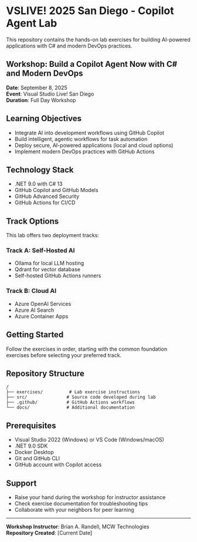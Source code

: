 # VSLIVE! 2025 San Diego - Copilot Agent Lab

This repository contains the hands-on lab exercises for building AI-powered applications with C# and modern DevOps practices.

## Workshop: Build a Copilot Agent Now with C# and Modern DevOps

**Date**: September 8, 2025  
**Event**: Visual Studio Live! San Diego  
**Duration**: Full Day Workshop

## Learning Objectives

- Integrate AI into development workflows using GitHub Copilot
- Build intelligent, agentic workflows for task automation
- Deploy secure, AI-powered applications (local and cloud options)
- Implement modern DevOps practices with GitHub Actions

## Technology Stack

- .NET 9.0 with C# 13
- GitHub Copilot and GitHub Models
- GitHub Advanced Security
- GitHub Actions for CI/CD

## Track Options

This lab offers two deployment tracks:

### Track A: Self-Hosted AI
- Ollama for local LLM hosting
- Qdrant for vector database
- Self-hosted GitHub Actions runners

### Track B: Cloud AI
- Azure OpenAI Services
- Azure AI Search
- Azure Container Apps

## Getting Started

Follow the exercises in order, starting with the common foundation exercises before selecting your preferred track.

## Repository Structure

```
/
├── exercises/          # Lab exercise instructions
├── src/               # Source code developed during lab
├── .github/           # GitHub Actions workflows
└── docs/              # Additional documentation
```

## Prerequisites

- Visual Studio 2022 (Windows) or VS Code (Windows/macOS)
- .NET 9.0 SDK
- Docker Desktop
- Git and GitHub CLI
- GitHub account with Copilot access

## Support

- Raise your hand during the workshop for instructor assistance
- Check exercise documentation for troubleshooting tips
- Collaborate with your neighbors for peer learning

---

**Workshop Instructor**: Brian A. Randell, MCW Technologies  
**Repository Created**: [Current Date]
